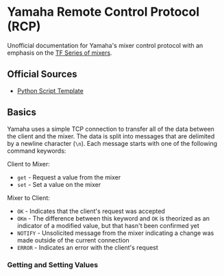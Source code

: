 # Yamaha Remote Control Protocol (RCP)

Unofficial documentation for Yamaha's mixer control protocol with an emphasis on the [TF Series of mixers](https://usa.yamaha.com/products/proaudio/mixers/tf/index.html).

## Official Sources

 * [Python Script Template](https://usa.yamaha.com/files/download/other_assets/0/1266290/Python_Script_Template_V100.zip)

## Basics

Yamaha uses a simple TCP connection to transfer all of the data between the client and the mixer.
The data is split into messages that are delimited by a newline character (`\n`).
Each message starts with one of the following command keywords:

Client to Mixer:
 * `get` - Request a value from the mixer
 * `set` - Set a value on the mixer

Mixer to Client:
 * `OK` - Indicates that the client's request was accepted
 * `OKm` - The difference between this keyword and `OK` is theorized as an indicator of a modified value, but that hasn't been confirmed yet
 * `NOTIFY` - Unsolicited message from the mixer indicating a change was made outside of the current connection
 * `ERROR` - Indicates an error with the client's request

### Getting and Setting Values

<!-- TODO: Write about how get and set use a similar syntax -->

